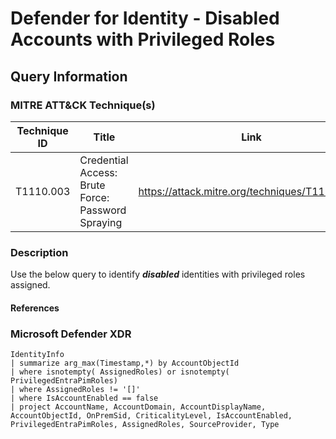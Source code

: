 # Defender for Identity - Disabled Accounts with Privileged Roles

## Query Information

### MITRE ATT&CK Technique(s)

| Technique ID | Title    | Link    |
| ---  | --- | --- |
| T1110.003 | Credential Access: Brute Force: Password Spraying | https://attack.mitre.org/techniques/T1110/003/ |

### Description

Use the below query to identify ***disabled*** identities with privileged roles assigned.

#### References

### Microsoft Defender XDR

```kql
IdentityInfo
| summarize arg_max(Timestamp,*) by AccountObjectId
| where isnotempty( AssignedRoles) or isnotempty( PrivilegedEntraPimRoles)
| where AssignedRoles != '[]'
| where IsAccountEnabled == false
| project AccountName, AccountDomain, AccountDisplayName, AccountObjectId, OnPremSid, CriticalityLevel, IsAccountEnabled, PrivilegedEntraPimRoles, AssignedRoles, SourceProvider, Type
```
